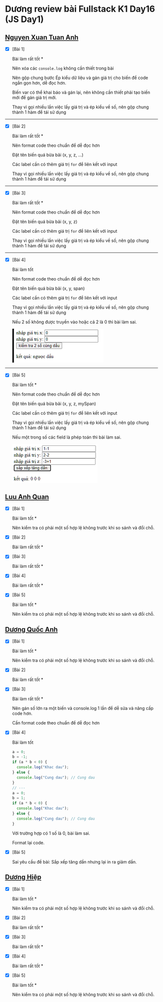 # Dương review bài Fullstack K1 Day16 (JS Day1)

## [Nguyen Xuan Tuan Anh](https://github.com/xuananh2212/js_fullstack_k1.git)

- [x] [Bài 1]

  Bài làm rất tốt \*

  Nên xóa các `console.log` không cần thiết trong bài

  Nên gộp chung bước Ép kiểu dữ liệu và gán giá trị cho biến để code ngắn gọn hơn, dễ đọc hơn.

  Biến var có thể khai báo và gán lại, nên không cần thiết phải tạo biến mới để gán giá trị mới.

  Thay vì gọi nhiều lần việc lấy giá trị và ép kiểu về số, nên gộp chung thành 1 hàm để tái sử dụng

---

- [x] [Bài 2]

  Bài làm rất tốt \*

  Nên format code theo chuẩn để dễ đọc hơn

  Đặt tên biến quá bừa bãi (x, y, z, ...)

  Các label cần có thêm giá trị `for` để liên kết với input

  Thay vì gọi nhiều lần việc lấy giá trị và ép kiểu về số, nên gộp chung thành 1 hàm để tái sử dụng

---

- [x] [Bài 3]

  Bài làm rất tốt \*

  Nên format code theo chuẩn để dễ đọc hơn

  Đặt tên biến quá bừa bãi (x, y, z)

  Các label cần có thêm giá trị `for` để liên kết với input

  Thay vì gọi nhiều lần việc lấy giá trị và ép kiểu về số, nên gộp chung thành 1 hàm để tái sử dụng

---

- [x] [Bài 4]

  Bài làm tốt

  Nên format code theo chuẩn để dễ đọc hơn

  Đặt tên biến quá bừa bãi (x, y, span)

  Các label cần có thêm giá trị `for` để liên kết với input

  Thay vì gọi nhiều lần việc lấy giá trị và ép kiểu về số, nên gộp chung thành 1 hàm để tái sử dụng

  Nếu 2 số không được truyền vào hoặc cả 2 là 0 thì bài làm sai.

  ![tuan_anh-bai4](images/tuan_anh-bai4.png)

---

- [x] [Bài 5]

  Bài làm tốt \*

  Nên format code theo chuẩn để dễ đọc hơn

  Đặt tên biến quá bừa bãi (x, y, z, mySpan)

  Các label cần có thêm giá trị `for` để liên kết với input

  Thay vì gọi nhiều lần việc lấy giá trị và ép kiểu về số, nên gộp chung thành 1 hàm để tái sử dụng

  Nếu một trong số các field là phép toán thì bài làm sai.

  ![tuan_anh-bai5](images/tuan_anh-bai5.png)

## [Luu Anh Quan](https://github.com/anhquan2211/F8-OFFLINE/blob/main/f8-offline-day16/main.js)

- [x] [Bài 1]

  Bài làm tốt \*

  Nên kiểm tra có phải một số hợp lệ không trước khi so sánh và đổi chỗ.

- [x] [Bài 2]

  Bài làm rất tốt \*

- [x] [Bài 3]

  Bài làm rất tốt \*

- [x] [Bài 4]

  Bài làm rất tốt \*

- [x] [Bài 5]

  Bài làm tốt \*

  Nên kiểm tra có phải một số hợp lệ không trước khi so sánh và đổi chỗ.

## [Dương Quốc Anh](https://github.com/QuocAnh-bit/F8_fullstack_006.git)

- [x] [Bài 1]

  Bài làm tốt \*

  Nên kiểm tra có phải một số hợp lệ không trước khi so sánh và đổi chỗ.

- [x] [Bài 2]

  Bài làm rất tốt \*

- [x] [Bài 3]

  Bài làm rất tốt \*

  Nên gán số lớn ra một biến và console.log 1 lần để dễ sửa và nâng cấp code hơn.

  Cần format code theo chuẩn để dễ đọc hơn

- [x] [Bài 4]

  Bài làm tốt

  ```js
  a = 0;
  b = -1;
  if (a * b < 0) {
    console.log("Khac dau");
  } else {
    console.log("Cung dau"); // Cung dau
  }
  // ---
  a = 0;
  b = 1;
  if (a * b < 0) {
    console.log("Khac dau");
  } else {
    console.log("Cung dau"); // Cung dau
  }
  ```

  Với trường hợp có 1 số là 0, bài làm sai.

  Format lại code.

- [x] [Bài 5]

  Sai yêu cầu đề bài: Sắp xếp tăng dần nhưng lại in ra giảm dần.

## [Dương Hiệp](https://github.com/duonghiep416/duonghiep_f8_fullstack/tree/main/Day16)

- [x] [Bài 1]

  Bài làm tốt \*

  Nên kiểm tra có phải một số hợp lệ không trước khi so sánh và đổi chỗ.

- [x] [Bài 2]

  Bài làm rất tốt \*

- [x] [Bài 3]

  Bài làm rất tốt \*

- [x] [Bài 4]

  Bài làm rất tốt \*

- [x] [Bài 5]

  Bài làm tốt \*

  Nên kiểm tra có phải một số hợp lệ không trước khi so sánh và đổi chỗ.
